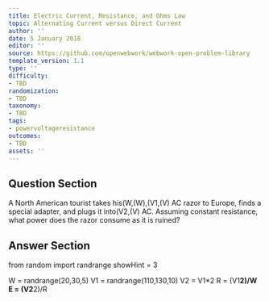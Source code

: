 ```yaml
---
title: Electric Current, Resistance, and Ohms Law
topic: Alternating Current versus Direct Current
author: ''
date: 5 January 2018
editor: ''
source: https://github.com/openwebwork/webwork-open-problem-library
template_version: 1.1
type: ''
difficulty:
- TBD
randomization:
- TBD
taxonomy:
- TBD
tags:
- powervoltageresistance
outcomes:
- TBD
assets: ''
---
```


## Question Section 

A North American tourist takes his(W,(W),(V1,(V) AC razor to Europe, finds a special adapter, and plugs it into(V2,(V) AC. Assuming constant resistance, what power does the razor consume as it is ruined?



## Answer Section

from random import randrange
showHint = 3


W = randrange(20,30,5)
V1 = randrange(110,130,10)
V2 = V1*2
R = (V1**2)/W
E = (V2**2)/R